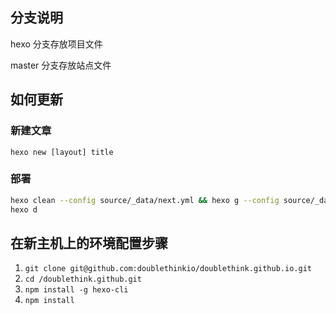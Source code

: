 ## 分支说明

hexo 分支存放项目文件

master 分支存放站点文件

##  如何更新

### 新建文章

`hexo new [layout] title`

### 部署

```bash
hexo clean --config source/_data/next.yml && hexo g --config source/_data/next.yml
hexo d
```



## 在新主机上的环境配置步骤


1. `git clone git@github.com:doublethinkio/doublethink.github.io.git`
2. `cd /doublethink.github.git`
3. `npm install -g hexo-cli`
4. `npm install`

